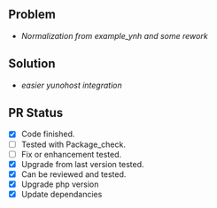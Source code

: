 ## Problem
- *Normalization from example_ynh and some rework*

## Solution
- *easier yunohost integration*

## PR Status
- [X] Code finished.
- [ ] Tested with Package_check.
- [ ] Fix or enhancement tested.
- [X] Upgrade from last version tested.
- [X] Can be reviewed and tested.
- [X] Upgrade php version
- [X] Update dependancies
